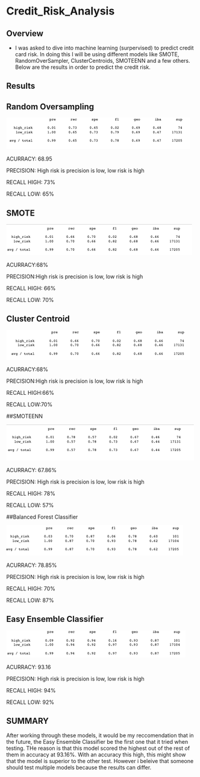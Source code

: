 # Credit_Risk_Analysis

## Overview
- I was asked to dive into machine learning (surpervised) to predict credit card risk. In doing this I will be using different models like SMOTE, RandomOverSampler, ClusterCentroids, SMOTEENN and a few others. Below are the results in order to predict the credit risk. 

## Results

## Random Oversampling

![Random_OverSampling](./Resources/Random_Sampling.png)

ACURRACY: 68.95

PRECISION: High risk is precision is low, low risk is high

RECALL HIGH: 73%

RECALL LOW: 65%



## SMOTE 

![SMOTE_OverSampling](./Resources/SMOTE_oversampling.png)

ACURRACY:68%

PRECISION:High risk is precision is low, low risk is high

RECALL HIGH: 66%

RECALL LOW: 70%

## Cluster Centroid

![Cluster_Centroid](./Resources/Cluster_Centroids.png)

ACURRACY:68%

PRECISION:High risk is precision is low, low risk is high

RECALL HIGH:66%

RECALL LOW:70%


##SMOTEENN

![SMOTEENN](./Resources/SMOTEENN.png)

ACURRACY: 67.86%

PRECISION: High risk is precision is low, low risk is high
 
RECALL HIGH: 78%

RECALL LOW: 57%

##Balanced Forest Classifier


![Balanced](./Resources/Balanced_Random.png)

ACURRACY: 78.85%

PRECISION: High risk is precision is low, low risk is high

RECALL HIGH: 70%

RECALL LOW: 87%

## Easy Ensemble Classifier

![EASY_Class](./Resources/Easy_Class.png)

ACURRACY: 93.16

PRECISION: High risk is precision is low, low risk is high

RECALL HIGH: 94%

RECALL LOW: 92%

## SUMMARY

After working through these models, it would be my reccomendation that in the future, the Easy Ensemble Classifier be the first one that it tried when testing. THe reason is that this model scored the highest out of the rest of them in accuracy at 93.16%. With an accuracy this high, this might show that the model is superior to the other test. However i beleive that someone should test multiple models because the results can differ. 
